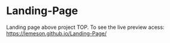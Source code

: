# Landing-Page
Landing page above project TOP. To see the live preview acess: https://lemeson.github.io/Landing-Page/

